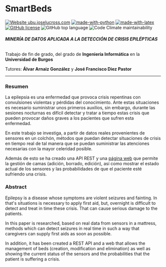 SmartBeds
=

[![Website ubu.joselucross.com](https://img.shields.io/website-up-down-green-red/http/ubu.joselucross.com.svg)](http://ubu.joselucross.com)
[![made-with-python](https://img.shields.io/badge/Made%20with-Python-1f425f.svg)](https://www.python.org/)
[![made-with-latex](https://img.shields.io/badge/Made%20with-LaTeX-1f425f.svg)](https://www.latex-project.org/)
[![GitHub license](https://img.shields.io/github/license/jlgarridol/TFG-SmartBeds.svg)](https://github.com/jlgarridol/TFG-SmartBeds/blob/master/LICENSE)
![GitHub top language](https://img.shields.io/github/languages/top/jlgarridol/TFG-SmartBeds.svg)
![Code Climate maintainability](https://img.shields.io/codeclimate/maintainability/jlgarridol/TFG-SmartBeds.svg)

###### *__MINERÍA DE DATOS APLICADA A LA DETECCIÓN DE CRISIS EPILÉPTICAS__* 
Trabajo de fin de grado, del grado de **Ingeniería Informática** en la **Universidad de Burgos**

Tutores: **Álvar Arnaiz González** y **José Francisco Diez Pastor**

---

### Resumen
La epilepsia es una enfermedad que provoca crisis repentinas con convulsiones violentas y pérdidas del conocimiento. Ante estas situaciones es necesario suministrar unos primeros auxilios, sin embargo, durante las sesiones nocturnas es difícil detectar y tratar a tiempo estas crisis que pueden provocar daños graves a los pacientes que sufren esta enfermedad.

En este trabajo se investiga, a partir de datos reales provenientes de sensores en un colchón, métodos que puedan detectar situaciones de crisis en tiempo real de tal manera que se puedan suministrar las atenciones necesarias con la mayor celeridad posible. 

Además de esto se ha creado una API REST y una [página web](
https://ubu.joselucross.com) que permite la gestión de camas (adición, borrado, edición), así como mostrar el estado actual de los sensores y las probabilidades de que el paciente esté sufriendo una crisis.

### Abstract
Epilepsy is a disease whose symptoms are violent seizures and fainting. In that's situations is necessary to apply first aid, but, overnight is difficult to detect and treat in time these crisis. That can cause serious damage to the patients. 

In this paper is researched, based on real data from sensors in a mattress, methods which can detect seizures in real time in such a way that caregivers can supply first aids as soon as possible.

In addition, it has been created a REST API and a web that allows the management of beds (creation, modification and elimination) as well as showing the current status of the sensors and the probabilities that the patient is suffering a crisis.
